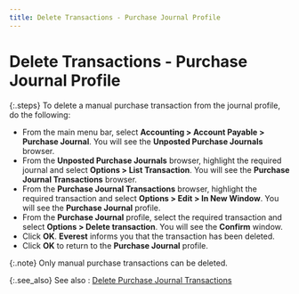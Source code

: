```yaml
---
title: Delete Transactions - Purchase Journal Profile
---
```


# Delete Transactions - Purchase Journal Profile


{:.steps}
To delete a manual purchase transaction from  the journal profile, do the following:

- From the main  menu bar, select **Accounting &gt; Account 
 Payable &gt; Purchase Journal**. You will see the **Unposted 
 Purchase Journals** browser.
- From the **Unposted Purchase Journals** browser,  highlight the required journal and select **Options 
 &gt; List Transaction**. You will see the **Purchase 
 Journal Transactions** browser.
- From the **Purchase Journal Transactions** browser,  highlight the required transaction and select **Options 
 &gt; Edit &gt; In New Window**. You will see the **Purchase 
 Journal** profile.
- From the **Purchase Journal** profile, select the  required transaction and select **Options 
 &gt; Delete transaction**. You will see the **Confirm**  window.
- Click **OK**. **Everest** informs you that the transaction has been deleted.
- Click **OK** to return to the **Purchase 
 Journal** profile.



{:.note}
Only manual purchase transactions can be deleted.


{:.see_also}
See also
: [Delete  Purchase Journal Transactions]({{site.acc_baseurl}}/purchasing/purchase-jrnl-proc/manual-jrnl/voiding-deleting/del-trans/delete_transactions_manual_purchase_journals.html)
